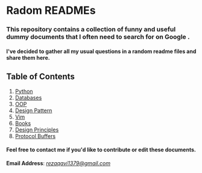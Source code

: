 # Radom READMEs

<!-- ![RandomREADMEs](./images/random_readmes.jpg) -->

### This repository contains a collection of funny and useful dummy documents that I often need to search for on Google .

#### I've decided to gather all my usual questions in a random readme files and share them here.

## Table of Contents

1. [Python](./python.md)
2. [Databases](./databases.md)
3. [OOP](./OOP.md)
4. [Design Pattern](./design_pattern.md)
5. [Vim](./vim.md)
6. [Books](./books.md)
7. [Design Principles](./design_principles.md)
8. [Protocol Buffers](./protobuff.md)

#### Feel free to contact me if you'd like to contribute or edit these documents.

**Email Address**: *rezaqavi1379@gmail.com*
